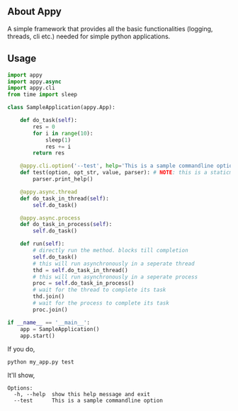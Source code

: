 ## About Appy
A simple framework that provides all the basic functionalities (logging, threads, cli etc.) needed for simple python applications.

## Usage
    
```python
import appy
import appy.async
import appy.cli
from time import sleep

class SampleApplication(appy.App):

    def do_task(self):
        res = 0
        for i in range(10):
            sleep(1)
            res += i
        return res

    @appy.cli.option('--test', help='This is a sample commandline option')
    def test(option, opt_str, value, parser): # NOTE: this is a staticmethod
        parser.print_help()

    @appy.async.thread
    def do_task_in_thread(self):
        self.do_task()

    @appy.async.process
    def do_task_in_process(self):
        self.do_task()

    def run(self):
        # directly run the method. blocks till completion
        self.do_task()
        # this will run asynchronously in a seperate thread
        thd = self.do_task_in_thread()
        # this will run asynchronously in a seperate process
        proc = self.do_task_in_process()
        # wait for the thread to complete its task
        thd.join()
        # wait for the process to complete its task
        proc.join()

if __name__ == '__main__':
    app = SampleApplication()
    app.start()
```

If you do,

    python my_app.py test

It'll show,

    Options:
      -h, --help  show this help message and exit
      --test      This is a sample commandline option

